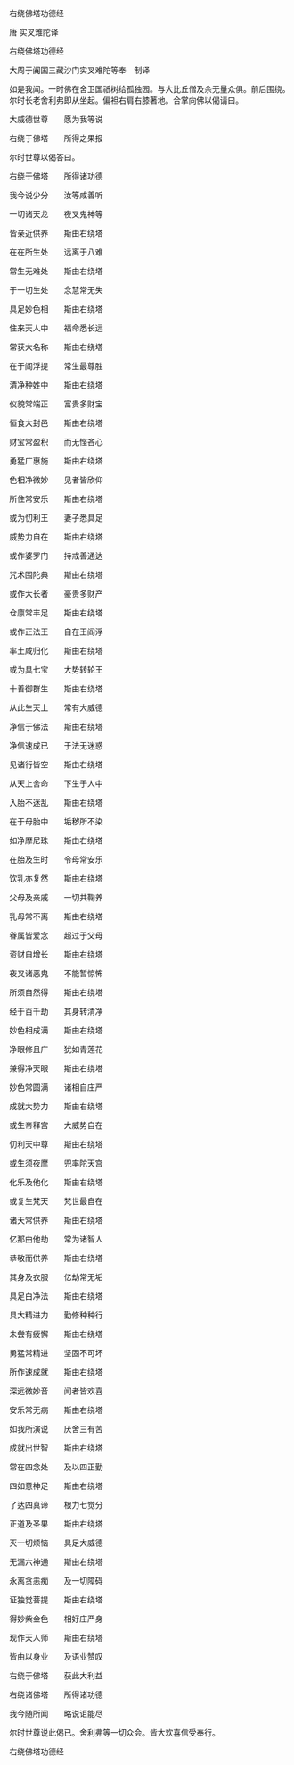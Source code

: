   右绕佛塔功德经  

唐 实叉难陀译  

右绕佛塔功德经  

大周于阗国三藏沙门实叉难陀等奉　制译  

如是我闻。一时佛在舍卫国祇树给孤独园。与大比丘僧及余无量众俱。前后围绕。尔时长老舍利弗即从坐起。偏袒右肩右膝著地。合掌向佛以偈请曰。  

大威德世尊　　愿为我等说  

右绕于佛塔　　所得之果报  

尔时世尊以偈答曰。  

右绕于佛塔　　所得诸功德  

我今说少分　　汝等咸善听  

一切诸天龙　　夜叉鬼神等  

皆亲近供养　　斯由右绕塔  

在在所生处　　远离于八难  

常生无难处　　斯由右绕塔  

于一切生处　　念慧常无失  

具足妙色相　　斯由右绕塔  

住来天人中　　福命悉长远  

常获大名称　　斯由右绕塔  

在于阎浮提　　常生最尊胜  

清净种姓中　　斯由右绕塔  

仪貌常端正　　富贵多财宝  

恒食大封邑　　斯由右绕塔  

财宝常盈积　　而无悭吝心  

勇猛广惠施　　斯由右绕塔  

色相净微妙　　见者皆欣仰  

所住常安乐　　斯由右绕塔  

或为忉利王　　妻子悉具足  

威势力自在　　斯由右绕塔  

或作婆罗门　　持戒善通达  

咒术围陀典　　斯由右绕塔  

或作大长者　　豪贵多财产  

仓廪常丰足　　斯由右绕塔  

或作正法王　　自在王阎浮  

率土咸归化　　斯由右绕塔  

或为具七宝　　大势转轮王  

十善御群生　　斯由右绕塔  

从此生天上　　常有大威德  

净信于佛法　　斯由右绕塔  

净信速成已　　于法无迷惑  

见诸行皆空　　斯由右绕塔  

从天上舍命　　下生于人中  

入胎不迷乱　　斯由右绕塔  

在于母胎中　　垢秽所不染  

如净摩尼珠　　斯由右绕塔  

在胎及生时　　令母常安乐  

饮乳亦复然　　斯由右绕塔  

父母及亲戚　　一切共鞠养  

乳母常不离　　斯由右绕塔  

眷属皆爱念　　超过于父母  

资财自增长　　斯由右绕塔  

夜叉诸恶鬼　　不能暂惊怖  

所须自然得　　斯由右绕塔  

经于百千劫　　其身转清净  

妙色相成满　　斯由右绕塔  

净眼修且广　　犹如青莲花  

兼得净天眼　　斯由右绕塔  

妙色常圆满　　诸相自庄严  

成就大势力　　斯由右绕塔  

或生帝释宫　　大威势自在  

忉利天中尊　　斯由右绕塔  

或生须夜摩　　兜率陀天宫  

化乐及他化　　斯由右绕塔  

或复生梵天　　梵世最自在  

诸天常供养　　斯由右绕塔  

亿那由他劫　　常为诸智人  

恭敬而供养　　斯由右绕塔  

其身及衣服　　亿劫常无垢  

具足白净法　　斯由右绕塔  

具大精进力　　勤修种种行  

未尝有疲懈　　斯由右绕塔  

勇猛常精进　　坚固不可坏  

所作速成就　　斯由右绕塔  

深远微妙音　　闻者皆欢喜  

安乐常无病　　斯由右绕塔  

如我所演说　　厌舍三有苦  

成就出世智　　斯由右绕塔  

常在四念处　　及以四正勤  

四如意神足　　斯由右绕塔  

了达四真谛　　根力七觉分  

正道及圣果　　斯由右绕塔  

灭一切烦恼　　具足大威德  

无漏六神通　　斯由右绕塔  

永离贪恚痴　　及一切障碍  

证独觉菩提　　斯由右绕塔  

得妙紫金色　　相好庄严身  

现作天人师　　斯由右绕塔  

皆由以身业　　及语业赞叹  

右绕于佛塔　　获此大利益  

右绕诸佛塔　　所得诸功德  

我今随所闻　　略说讵能尽  

尔时世尊说此偈已。舍利弗等一切众会。皆大欢喜信受奉行。  

右绕佛塔功德经  
